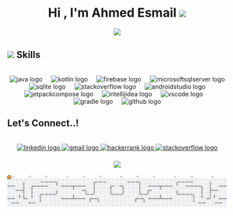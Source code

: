 <h1 align="center"><b>Hi , I'm Ahmed Esmail </b><img src="https://media.giphy.com/media/hvRJCLFzcasrR4ia7z/giphy.gif" width="35"></h1>

<p align="center">
  <a href="https://github.com/DenverCoder1/readme-typing-svg">
    <img src="https://readme-typing-svg.herokuapp.com?font=Time+New+Roman&color=cyan&size=25&center=true&vCenter=true&width=600&height=100&lines=I'm+Ahmed+Mohamed+Mohamed+Esmail..&hearts;++;Android+App+Developer;Computer+Science+Student;Java+%2B+Kotlin+%3D+%E2%99%A5;Active+Learner/Researcher;Love+to+learn+new+stuffs..<3">
  </a>
</p>



###
## <img src="https://media2.giphy.com/media/QssGEmpkyEOhBCb7e1/giphy.gif?cid=ecf05e47a0n3gi1bfqntqmob8g9aid1oyj2wr3ds3mg700bl&rid=giphy.gif" width ="25"><b> Skills</b>
<br>
<div align="center">
  <img src="https://cdn.jsdelivr.net/gh/devicons/devicon/icons/java/java-original.svg" height="60" alt="java logo"  />
  <img width="12" />
  <img src="https://cdn.jsdelivr.net/gh/devicons/devicon/icons/kotlin/kotlin-original.svg" height="60" alt="kotlin logo"  />
  <img width="12" />
  <img src="https://cdn.jsdelivr.net/gh/devicons/devicon/icons/firebase/firebase-plain.svg" height="60" alt="firebase logo"  />
  <img width="12" />
  <img src="https://cdn.jsdelivr.net/gh/devicons/devicon/icons/microsoftsqlserver/microsoftsqlserver-plain-wordmark.svg" height="60" alt="microsoftsqlserver logo"  />
  <img width="12" />
  <img src="https://cdn.simpleicons.org/sqlite/003B57" height="60" alt="sqlite logo"  />
  <img width="12" />
  <img src="https://cdn.simpleicons.org/stackoverflow/F58025" height="60" alt="stackoverflow logo"  />
  <img width="12" />
  <img src="https://cdn.jsdelivr.net/gh/devicons/devicon/icons/androidstudio/androidstudio-original.svg" height="60" alt="androidstudio logo"  />
  <img width="12" />
  <img src="https://cdn.jsdelivr.net/gh/devicons/devicon/icons/jetpackcompose/jetpackcompose-original.svg" height="60" alt="jetpackcompose logo"  />
  <img width="12" />
  <img src="https://skillicons.dev/icons?i=idea" height="60" alt="intellijidea logo"  />
  <img width="12" />
  <img src="https://skillicons.dev/icons?i=vscode" height="60" alt="vscode logo"  />
  <img width="12" />
  <img src="https://skillicons.dev/icons?i=gradle" height="60" alt="gradle logo"  />
  <img width="12" />
  <img src="https://skillicons.dev/icons?i=github" height="60" alt="github logo"  />
</div>

###
## <b> Let's Connect..!</b>
<br>
<div align='left'>

<div align="center">
  <a href="https://www.linkedin.com/in/ahmedmmesmail/" target="_blank">
    <img src="https://raw.githubusercontent.com/maurodesouza/profile-readme-generator/master/src/assets/icons/social/linkedin/default.svg" width="56" height="40" alt="linkedin logo"  />
  </a>
  <a href="ahmedmme.26@gmail.com" target="_blank">
    <img src="https://raw.githubusercontent.com/maurodesouza/profile-readme-generator/master/src/assets/icons/social/gmail/default.svg" width="56" height="40" alt="gmail logo"  />
  </a>
  <a href="https://www.hackerrank.com/profile/am8064671" target="_blank">
    <img src="https://raw.githubusercontent.com/maurodesouza/profile-readme-generator/master/src/assets/icons/social/hackerrank/default.svg" width="56" height="40" alt="hackerrank logo"  />
  </a>
  <a href="https://stackoverflow.com/users/20845756/ahmed-esmail" target="_blank">
    <img src="https://raw.githubusercontent.com/maurodesouza/profile-readme-generator/master/src/assets/icons/social/stackoverflow/default.svg" width="56" height="40" alt="stackoverflow logo"  />
  </a>
</div>

###

<p align="center">
  <img src="https://raw.githubusercontent.com/AhmedEsmail/<repo-name>/main/pacman.svg" />
</p>


<picture>
  <source media="(prefers-color-scheme: dark)" srcset="https://raw.githubusercontent.com/ahmedmmesmail/ahmedmmesmail/output/pacman-contribution-graph-dark.svg">
  <source media="(prefers-color-scheme: light)" srcset="https://raw.githubusercontent.com/ahmedmmesmail/ahmedmmesmail/output/pacman-contribution-graph.svg">
  <img alt="pacman contribution graph" src="https://raw.githubusercontent.com/ahmedmmesmail/ahmedmmesmail/output/pacman-contribution-graph.svg">
</picture>

###
